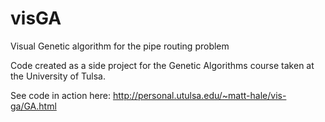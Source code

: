 # visGA
Visual Genetic algorithm for the pipe routing problem

Code created as a side project for the Genetic Algorithms course taken at the University of Tulsa.

See code in action here: http://personal.utulsa.edu/~matt-hale/vis-ga/GA.html
